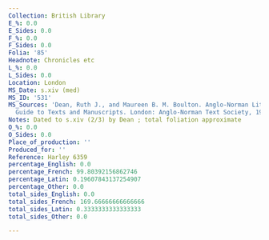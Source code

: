 ```yaml
---
Collection: British Library
E_%: 0.0
E_Sides: 0.0
F_%: 0.0
F_Sides: 0.0
Folia: '85'
Headnote: Chronicles etc
L_%: 0.0
L_Sides: 0.0
Location: London
MS_Date: s.xiv (med)
MS_ID: '531'
MS_Sources: 'Dean, Ruth J., and Maureen B. M. Boulton. Anglo-Norman Literature: A
  Guide to Texts and Manuscripts. London: Anglo-Norman Text Society, 1999. ; https://archive.org/stream/CatalogueOfTheHarleianManuscripts3/Catalogue_of_the_Harleian_Manuscripts_3#page/n369/mode/1up'
Notes: Dated to s.xiv (2/3) by Dean ; total foliation approximate
O_%: 0.0
O_Sides: 0.0
Place_of_production: ''
Produced_for: ''
Reference: Harley 6359
percentage_English: 0.0
percentage_French: 99.80392156862746
percentage_Latin: 0.19607843137254907
percentage_Other: 0.0
total_sides_English: 0.0
total_sides_French: 169.66666666666666
total_sides_Latin: 0.3333333333333333
total_sides_Other: 0.0

---
```

